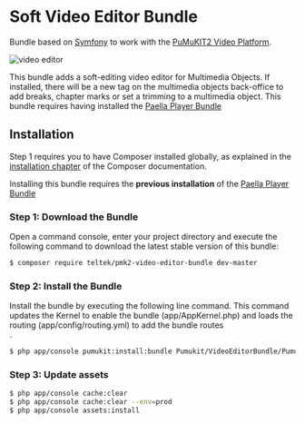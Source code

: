 # Soft Video Editor Bundle

Bundle based on [Symfony](http://symfony.com/) to work with the [PuMuKIT2 Video Platform](https://github.com/campusdomar/PuMuKIT2/blob/2.1.x/README.md).

![video editor](Resources/video_doc.jpg)

This bundle adds a soft-editing video editor for Multimedia Objects. If installed, there will be a new tag on the multimedia objects back-office to add breaks, chapter marks or set a trimming to a multimedia object.
This bundle requires having installed the [Paella Player Bundle](https://github.com/teltek/PuMuKIT2-paella-player-bundle)

## Installation

Step 1 requires you to have Composer installed globally, as explained
in the [installation chapter](https://getcomposer.org/doc/00-intro.md)
of the Composer documentation.

Installing this bundle requires the **previous installation** of the [Paella Player Bundle](https://github.com/teltek/PuMuKIT2-paella-player-bundle)

### Step 1: Download the Bundle

Open a command console, enter your project directory and execute the
following command to download the latest stable version of this bundle:

```bash
$ composer require teltek/pmk2-video-editor-bundle dev-master
```


### Step 2: Install the Bundle

Install the bundle by executing the following line command. This command updates the Kernel to enable the bundle (app/AppKernel.php) and loads the routing (app/config/routing.yml) to add the bundle routes\
.

```bash
$ php app/console pumukit:install:bundle Pumukit/VideoEditorBundle/PumukitVideoEditorBundle
```

### Step 3: Update assets

```bash
$ php app/console cache:clear
$ php app/console cache:clear --env=prod
$ php app/console assets:install
```
